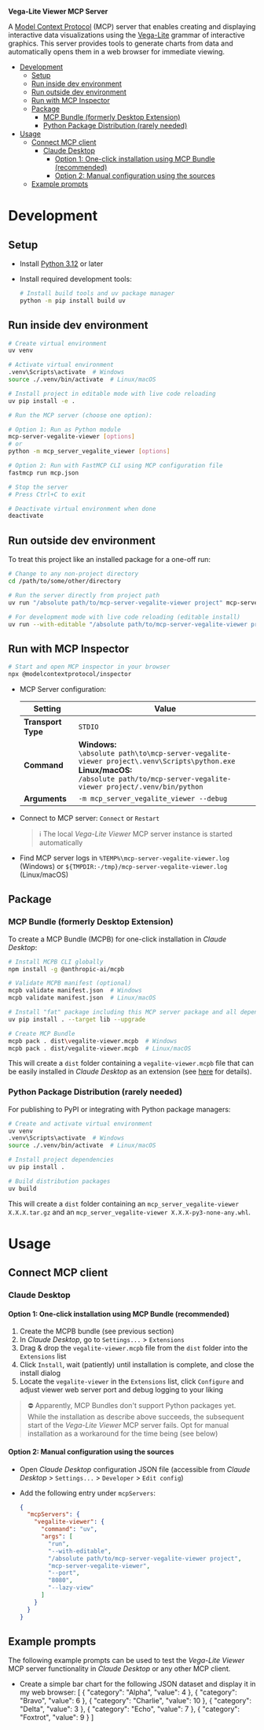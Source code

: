 **Vega-Lite Viewer MCP Server**

A [Model Context Protocol](https://modelcontextprotocol.com) (MCP) server that enables creating and displaying interactive data visualizations using the [Vega-Lite](https://vega.github.io/vega-lite) grammar of interactive graphics. This server provides tools to generate charts from data and automatically opens them in a web browser for immediate viewing.

- [Development](#development)
  - [Setup](#setup)
  - [Run inside dev environment](#run-inside-dev-environment)
  - [Run outside dev environment](#run-outside-dev-environment)
  - [Run with MCP Inspector](#run-with-mcp-inspector)
  - [Package](#package)
    - [MCP Bundle (formerly Desktop Extension)](#mcp-bundle-formerly-desktop-extension)
    - [Python Package Distribution (rarely needed)](#python-package-distribution-rarely-needed)
- [Usage](#usage)
  - [Connect MCP client](#connect-mcp-client)
    - [Claude Desktop](#claude-desktop)
      - [Option 1: One-click installation using MCP Bundle (recommended)](#option-1-one-click-installation-using-mcp-bundle-recommended)
      - [Option 2: Manual configuration using the sources](#option-2-manual-configuration-using-the-sources)
  - [Example prompts](#example-prompts)

# Development

## Setup

- Install [Python 3.12](https://www.python.org/downloads) or later
- Install required development tools:
  
  ```bash
  # Install build tools and uv package manager
  python -m pip install build uv
  ```

## Run inside dev environment

```bash
# Create virtual environment
uv venv

# Activate virtual environment
.venv\Scripts\activate  # Windows
source ./.venv/bin/activate  # Linux/macOS

# Install project in editable mode with live code reloading
uv pip install -e .

# Run the MCP server (choose one option):

# Option 1: Run as Python module
mcp-server-vegalite-viewer [options]
# or
python -m mcp_server_vegalite_viewer [options]

# Option 2: Run with FastMCP CLI using MCP configuration file
fastmcp run mcp.json

# Stop the server
# Press Ctrl+C to exit

# Deactivate virtual environment when done
deactivate
```

## Run outside dev environment

To treat this project like an installed package for a one-off run:

```bash
# Change to any non-project directory
cd /path/to/some/other/directory

# Run the server directly from project path
uv run "/absolute path/to/mcp-server-vegalite-viewer project" mcp-server-vegalite-viewer [options]

# For development mode with live code reloading (editable install)
uv run --with-editable "/absolute path/to/mcp-server-vegalite-viewer project" mcp-server-vegalite-viewer [options]
```

## Run with MCP Inspector

```bash
# Start and open MCP inspector in your browser
npx @modelcontextprotocol/inspector
```

- MCP Server configuration:

  | Setting | Value |
  |---------|-------|
  | **Transport Type** | `STDIO` |
  | **Command** | **Windows:**<br>`\absolute path\to\mcp-server-vegalite-viewer project\.venv\Scripts\python.exe`<br>**Linux/macOS:**<br>`/absolute path/to/mcp-server-vegalite-viewer project/.venv/bin/python` |
  | **Arguments** | `-m mcp_server_vegalite_viewer --debug` |

- Connect to MCP server: `Connect` or `Restart`

  > :information_source: The local *Vega-Lite Viewer* MCP server instance is started automatically

- Find MCP server logs in `%TEMP%\mcp-server-vegalite-viewer.log` (Windows) or `${TMPDIR:-/tmp}/mcp-server-vegalite-viewer.log` (Linux/macOS)

## Package

### MCP Bundle (formerly Desktop Extension)

To create a MCP Bundle (MCPB) for one-click installation in *Claude Desktop*:

```bash
# Install MCPB CLI globally
npm install -g @anthropic-ai/mcpb

# Validate MCPB manifest (optional)
mcpb validate manifest.json  # Windows
mcpb validate manifest.json  # Linux/macOS

# Install "fat" package including this MCP server package and all dependencies into `lib` subfolder
uv pip install . --target lib --upgrade

# Create MCP Bundle
mcpb pack . dist\vegalite-viewer.mcpb  # Windows
mcpb pack . dist/vegalite-viewer.mcpb  # Linux/macOS
```

This will create a `dist` folder containing a `vegalite-viewer.mcpb` file that can be easily installed in *Claude Desktop* as an extension (see [here](https://www.anthropic.com/engineering/desktop-extensions) for details).

### Python Package Distribution (rarely needed)

For publishing to PyPI or integrating with Python package managers:

```bash
# Create and activate virtual environment
uv venv
.venv\Scripts\activate  # Windows
source ./.venv/bin/activate  # Linux/macOS

# Install project dependencies
uv pip install .

# Build distribution packages
uv build
```

This will create a `dist` folder containing an `mcp_server_vegalite-viewer X.X.X.tar.gz` and an `mcp_server_vegalite-viewer X.X.X-py3-none-any.whl`.

# Usage

## Connect MCP client

### Claude Desktop

#### Option 1: One-click installation using MCP Bundle (recommended)

1. Create the MCPB bundle (see previous section)
2. In *Claude Desktop*, go to `Settings...` > `Extensions`
3. Drag & drop the `vegalite-viewer.mcpb` file from the `dist` folder into the `Extensions` list
4. Click `Install`, wait (patiently) until installation is complete, and close the install dialog
5. Locate the `vegalite-viewer` in the `Extensions` list, click `Configure` and adjust viewer web server port and debug logging to your liking

> :no_entry: Apparently, MCP Bundles don't support Python packages yet. While the installation as describe above succeeds, the subsequent start of the *Vega-Lite Viewer* MCP server fails. Opt for manual installation as a workaround for the time being (see below)

#### Option 2: Manual configuration using the sources

- Open *Claude Desktop* configuration JSON file (accessible from *Claude Desktop* > `Settings...` > `Developer` > `Edit config`)
- Add the following entry under `mcpServers`:

  ```json
  {
    "mcpServers": {
      "vegalite-viewer": {
        "command": "uv",
        "args": [
          "run",
          "--with-editable",
          "/absolute path/to/mcp-server-vegalite-viewer project",
          "mcp-server-vegalite-viewer",
          "--port",
          "8080",
          "--lazy-view"
        ]
      }
    }
  }
  ```

## Example prompts

The following example prompts can be used to test the *Vega-Lite Viewer* MCP server functionality in *Claude Desktop* or any other MCP client.

- Create a simple bar chart for the following JSON dataset and display it in my web browser: 
[
  {
      "category": "Alpha",
      "value": 4
  },
  {
      "category": "Bravo",
      "value": 6
  },
  {
      "category": "Charlie",
      "value": 10
  },
  {
      "category": "Delta",
      "value": 3
  },
  {
      "category": "Echo",
      "value": 7
  },
  {
      "category": "Foxtrot",
      "value": 9
  }
]